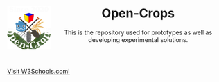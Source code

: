 <header>
    <img align="left" width="100" height="100" src="./Open-Crops-Flag_Transparent.png">
    <h1>Open-Crops</h1>
    <p>This is the repository used for prototypes as well as developing experimental solutions.</p>
   </header>
<link>
 <a href="https://www.w3schools.com/">Visit W3Schools.com!</a> 
</link>

